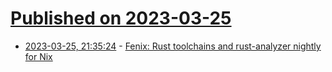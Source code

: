 # [Published on 2023-03-25](index.md)

* [2023-03-25, 21:35:24](https://lobste.rs/s/v6px2c/fenix_rust_toolchains_rust_analyzer) - [Fenix: Rust toolchains and rust-analyzer nightly for Nix](https://github.com/nix-community/fenix)

